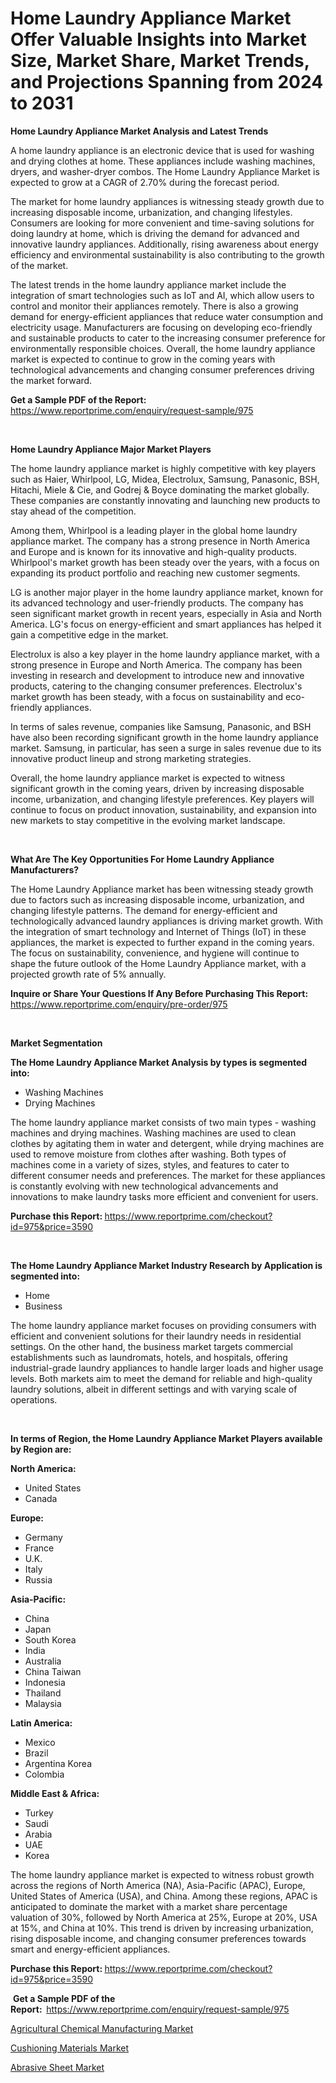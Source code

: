<p><h1>Home Laundry Appliance Market Offer Valuable Insights into Market Size, Market Share, Market Trends, and Projections Spanning from 2024 to 2031</h1></p><p><strong>Home Laundry Appliance Market Analysis and Latest Trends</strong></p>
<p><p>A home laundry appliance is an electronic device that is used for washing and drying clothes at home. These appliances include washing machines, dryers, and washer-dryer combos. The Home Laundry Appliance Market is expected to grow at a CAGR of 2.70% during the forecast period.</p><p>The market for home laundry appliances is witnessing steady growth due to increasing disposable income, urbanization, and changing lifestyles. Consumers are looking for more convenient and time-saving solutions for doing laundry at home, which is driving the demand for advanced and innovative laundry appliances. Additionally, rising awareness about energy efficiency and environmental sustainability is also contributing to the growth of the market.</p><p>The latest trends in the home laundry appliance market include the integration of smart technologies such as IoT and AI, which allow users to control and monitor their appliances remotely. There is also a growing demand for energy-efficient appliances that reduce water consumption and electricity usage. Manufacturers are focusing on developing eco-friendly and sustainable products to cater to the increasing consumer preference for environmentally responsible choices. Overall, the home laundry appliance market is expected to continue to grow in the coming years with technological advancements and changing consumer preferences driving the market forward.</p></p>
<p><strong>Get a Sample PDF of the Report:&nbsp;</strong> <a href="https://www.reportprime.com/enquiry/request-sample/975">https://www.reportprime.com/enquiry/request-sample/975</a></p>
<p>&nbsp;</p>
<p><strong>Home Laundry Appliance Major Market Players</strong></p>
<p><p>The home laundry appliance market is highly competitive with key players such as Haier, Whirlpool, LG, Midea, Electrolux, Samsung, Panasonic, BSH, Hitachi, Miele & Cie, and Godrej & Boyce dominating the market globally. These companies are constantly innovating and launching new products to stay ahead of the competition.</p><p>Among them, Whirlpool is a leading player in the global home laundry appliance market. The company has a strong presence in North America and Europe and is known for its innovative and high-quality products. Whirlpool's market growth has been steady over the years, with a focus on expanding its product portfolio and reaching new customer segments.</p><p>LG is another major player in the home laundry appliance market, known for its advanced technology and user-friendly products. The company has seen significant market growth in recent years, especially in Asia and North America. LG's focus on energy-efficient and smart appliances has helped it gain a competitive edge in the market.</p><p>Electrolux is also a key player in the home laundry appliance market, with a strong presence in Europe and North America. The company has been investing in research and development to introduce new and innovative products, catering to the changing consumer preferences. Electrolux's market growth has been steady, with a focus on sustainability and eco-friendly appliances.</p><p>In terms of sales revenue, companies like Samsung, Panasonic, and BSH have also been recording significant growth in the home laundry appliance market. Samsung, in particular, has seen a surge in sales revenue due to its innovative product lineup and strong marketing strategies.</p><p>Overall, the home laundry appliance market is expected to witness significant growth in the coming years, driven by increasing disposable income, urbanization, and changing lifestyle preferences. Key players will continue to focus on product innovation, sustainability, and expansion into new markets to stay competitive in the evolving market landscape.</p></p>
<p>&nbsp;</p>
<p><strong>What Are The Key Opportunities For Home Laundry Appliance Manufacturers?</strong></p>
<p><p>The Home Laundry Appliance market has been witnessing steady growth due to factors such as increasing disposable income, urbanization, and changing lifestyle patterns. The demand for energy-efficient and technologically advanced laundry appliances is driving market growth. With the integration of smart technology and Internet of Things (IoT) in these appliances, the market is expected to further expand in the coming years. The focus on sustainability, convenience, and hygiene will continue to shape the future outlook of the Home Laundry Appliance market, with a projected growth rate of 5% annually.</p></p>
<p><strong>Inquire or Share Your Questions If Any Before Purchasing This Report:</strong> <a href="https://www.reportprime.com/enquiry/pre-order/975">https://www.reportprime.com/enquiry/pre-order/975</a></p>
<p>&nbsp;</p>
<p><strong>Market Segmentation</strong></p>
<p><strong>The Home Laundry Appliance Market Analysis by types is segmented into:</strong></p>
<p><ul><li>Washing Machines</li><li>Drying Machines</li></ul></p>
<p><p>The home laundry appliance market consists of two main types - washing machines and drying machines. Washing machines are used to clean clothes by agitating them in water and detergent, while drying machines are used to remove moisture from clothes after washing. Both types of machines come in a variety of sizes, styles, and features to cater to different consumer needs and preferences. The market for these appliances is constantly evolving with new technological advancements and innovations to make laundry tasks more efficient and convenient for users.</p></p>
<p><strong>Purchase this Report:&nbsp;</strong><a href="https://www.reportprime.com/checkout?id=975&price=3590">https://www.reportprime.com/checkout?id=975&price=3590</a></p>
<p>&nbsp;</p>
<p><strong>The Home Laundry Appliance Market Industry Research by Application is segmented into:</strong></p>
<p><ul><li>Home</li><li>Business</li></ul></p>
<p><p>The home laundry appliance market focuses on providing consumers with efficient and convenient solutions for their laundry needs in residential settings. On the other hand, the business market targets commercial establishments such as laundromats, hotels, and hospitals, offering industrial-grade laundry appliances to handle larger loads and higher usage levels. Both markets aim to meet the demand for reliable and high-quality laundry solutions, albeit in different settings and with varying scale of operations.</p></p>
<p>&nbsp;</p>
<p><strong>In terms of Region, the Home Laundry Appliance Market Players available by Region are:</strong></p>
<p>
    <p> <strong> North America: </strong>
        <ul>
            <li>United States</li>
            <li>Canada</li>
        </ul>
        </p> 
    <p> <strong> Europe: </strong>
        <ul>
            <li>Germany</li>
            <li>France</li>
            <li>U.K.</li>
            <li>Italy</li>
            <li>Russia</li>
        </ul>
        </p> 
    <p> <strong> Asia-Pacific: </strong>
        <ul>
            <li>China</li>
            <li>Japan</li>
            <li>South Korea</li>
            <li>India</li>
            <li>Australia</li>
            <li>China Taiwan</li>
            <li>Indonesia</li>
            <li>Thailand</li>
            <li>Malaysia</li>
        </ul>
        </p> 
    <p> <strong> Latin America: </strong>
        <ul>
            <li>Mexico</li>
            <li>Brazil</li>
            <li>Argentina Korea</li>
            <li>Colombia</li>
        </ul>
        </p> 
    <p> <strong> Middle East & Africa: </strong>
        <ul>
            <li>Turkey</li>
            <li>Saudi</li>
            <li>Arabia</li>
            <li>UAE</li>
            <li>Korea</li>
        </ul>
    </p>
    </p>
<p><p>The home laundry appliance market is expected to witness robust growth across the regions of North America (NA), Asia-Pacific (APAC), Europe, United States of America (USA), and China. Among these regions, APAC is anticipated to dominate the market with a market share percentage valuation of 30%, followed by North America at 25%, Europe at 20%, USA at 15%, and China at 10%. This trend is driven by increasing urbanization, rising disposable income, and changing consumer preferences towards smart and energy-efficient appliances.</p></p>
<p><strong>Purchase this Report: </strong><a href="https://www.reportprime.com/checkout?id=975&price=3590">https://www.reportprime.com/checkout?id=975&price=3590</a></p>
<p>&nbsp;<strong>Get a Sample PDF of the Report:&nbsp;&nbsp;</strong><a href="https://www.reportprime.com/enquiry/request-sample/975">https://www.reportprime.com/enquiry/request-sample/975</a></p>
<p><strong></strong></p>
<p><p><a href="https://changeable-paste-463.notion.site/Agricultural-Chemical-Manufacturing-Market-Size-2024-2031-Global-Industrial-Analysis-Key-Geograph-75a2a62859c541f2adb5d4e213dd4c2f">Agricultural Chemical Manufacturing Market</a></p><p><a href="https://florentine-yuzu-f42.notion.site/Cushioning-Materials-Market-Size-Growth-and-Forecast-from-2024-2031-66634c4bcc56456fab60dee1ca3b4521">Cushioning Materials Market</a></p><p><a href="https://fuschia-pecorino-a6d.notion.site/Abrasive-Sheet-Market-Size-Share-Trends-Analysis-Report-By-Material-By-Type-By-End-user-By-Reg-8242b9561f684ee9a07e768ad4d10ed7">Abrasive Sheet Market</a></p></p>